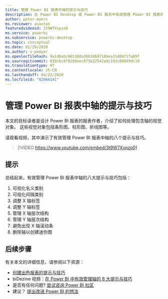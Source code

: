 ```yaml
---
title: 管理 Power BI 报表中轴的提示与技巧
description: 在 Power BI Desktop 或 Power BI 服务中有效管理 Power BI 报表视觉对象中轴的八个提示与技巧。
author: peter-myers
ms.reviewer: asaxton
featuredvideoid: 3t9W7Xvpzo0
ms.service: powerbi
ms.subservice: powerbi-desktop
ms.topic: conceptual
ms.date: 01/29/2020
ms.author: v-pemyer
ms.openlocfilehash: 9a1d0abc065380a30b1868710bea31d0bf1fa89f
ms.sourcegitcommit: 01bcbc8f0280aec875b22542a9c193c80899dc10
ms.translationtype: HT
ms.contentlocale: zh-CN
ms.lasthandoff: 04/22/2020
ms.locfileid: "82066141"
---
```

# <a name="tips-to-manage-axes-in-power-bi-reports"></a>管理 Power BI 报表中轴的提示与技巧

本文的目标读者是设计 Power BI 报表的报表作者，介绍了如何处理包含轴的视觉对象。 这些视觉对象包括条形图、柱形图、折线图等。

请观看视频，其中演示了有效管理 Power BI 报表中轴的八个提示与技巧。

> [!VIDEO https://www.youtube.com/embed/3t9W7Xvpzo0]

## <a name="tips"></a>提示

总结起来，有效管理 Power BI 报表中轴的八大提示与技巧包括：

1. 可视化名义类别
1. 可视化间隔类别
1. 调整 X 轴标签
1. 调整 Y 轴标签
1. 管理 X 轴层次结构
1. 管理 Y 轴层次结构
1. 避免出现 X 轴滚动条
1. 删除轴以创建迷你图

## <a name="next-steps"></a>后续步骤

有关本文的详细信息，请参阅以下资源：

- [创建出色报表的提示与技巧](../desktop-tips-and-tricks-for-creating-reports.md)
- biDezine 视频：[在 Power BI 中有效管理轴的 8 大提示与技巧](https://www.youtube.com/watch?v=3t9W7Xvpzo0)
- 是否有任何问题? [尝试咨询 Power BI 社区](https://community.powerbi.com/)
- 建议？ [提出改进 Power BI 的想法](https://ideas.powerbi.com)
